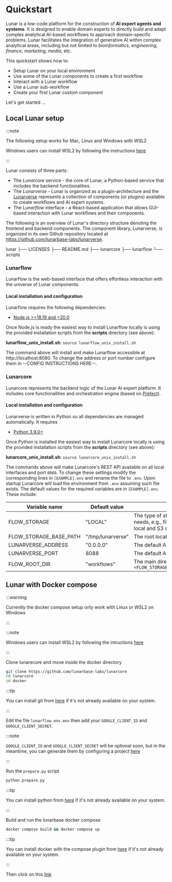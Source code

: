 # Quickstart

Lunar is a low-code platform for the construction of **AI expert agents and systems**. It is designed to enable domain experts to directly build and adapt complex analytical AI-based workflows to approach domain-specific problems. Lunar facilitates the integration of generative AI within complex analytical areas, including but not limited to *bioinformatics*, *engineering*, *finance*, *marketing*, *media*, etc.

This quickstart shows how to:
- Setup Lunar on your local environment
- Use some of the Lunar components to create a first workflow
- Interact with a Lunar workflow
- Use a Lunar sub-workflow
- Create your first Lunar custom component

Let's get started ...


## Local Lunar setup

:::note

The following setup works for Mac, Linux and Windows with WSL2

Windows users can install WSL2 by following the instructions [here](https://learn.microsoft.com/en-us/windows/wsl/install)

:::

Lunar consists of three parts:
- The _Lunarcore_ service - the core of Lunar, a Python-based service that includes the backend functionalities.
- The _Lunarverse_ - Lunar is organized as a plugin-architecture and the [Lunarverse](https://github.com/lunarbase-labs/lunarverse) represents a collection of components (or plugins) available to create workflows and AI expert systems.
- The _Lunarflow_ interface - a React-based application that allows GUI-based interaction with Lunar workflows and their components.

The following is an overview of Lunar's directory structure denoting the frontend and backend components. The component library, Lunarverse, is organized in its own Github repository located at https://github.com/lunarbase-labs/lunarverse. 

lunar
├── LICENSES
├── README.md
├── lunarcore
├── lunarflow
└── scripts

### Lunarflow

Lunarflow is the web-based interface that offers effortless interaction with the universe of Lunar components. 

#### Local installation and configuration

Lunarflow requires the following dependencies:
- [Node.js >=18.19 and <20.0](https://nodejs.org/en/blog/release/v18.19.0)

Once Node.js is ready the easiest way to install Lunarflow locally is using the provided installation scripts from the **scripts** directory (see above):

__lunarflow_unix_install.sh__: `source lunarflow_unix_install.sh` 

The command above will install and make Lunarflow accessible at http://localhost:8080. To change the address or port number configure them in --CONFIG INSTRUCTIONS HERE--.

### Lunarcore

Lunarcore represents the backend logic of the Lunar AI expert platform. It includes core functionalities and orchestration engine (based on [Prefect](https://www.prefect.io/)).

#### Local installation and configuration

Lunarverse is written in Python so all dependencies are managed automatically. It requires
- [Python 3.9.0+](https://www.python.org/downloads/release/python-390/)

Once Python is installed the easiest way to install Lunarcore locally is using the provided installation scripts from the **scripts** directory (see above):

__lunarcore_unix_install.sh__: `source lunarcore_unix_install.sh` 

The commands above will make Lunarcore's REST API available on all local interfaces and port `8088`. To change these settings modify the corresponding lines in `[EXAMPLE].env` and rename the file to `.env`. Upon startup Lunarcore will load the environment from `.env` assuming such file exists. The default values for the required variables are in `[EXAMPLE].env`. These include:


| Variable name | Default value| Description |
| ----------- | ----------- | ----------- |
| FLOW_STORAGE | "LOCAL" | The type of storage used by Lunarverse for various data storage needs, e.g., file uploads, workflow persistence, etc. At the moment local and S3 storage are supported |
| FLOW_STORAGE_BASE_PATH | "/tmp/lunarverse" | The root location of where data will be stored |
| LUNARVERSE_ADDRESS | "0.0.0.0" | The default API IP address (i.e., defaults to listening on all interfaces) |
| LUNARVERSE_PORT | 8088 | The default API port |
| FLOW_ROOT_DIR | "workflows" | The main directory to save workflows. The full path will be `<FLOW_STORAGE_BASE_PATH>/<user_name>/<FLOW_ROOT_DIR>/<workflow_id>`|


## Lunar with Docker compose

:::warning

Currently the docker compose setup only work with Linux or WSL2 on Windows

:::

:::note

Windows users can install WSL2 by following the intructions [here](https://learn.microsoft.com/en-us/windows/wsl/install)

:::

Clone lunarecore and move inside the docker directory

```bash
git clone https://github.com/lunarbase-labs/lunarcore
cd lunarcore
cd docker
```

:::tip

You can install git from [here](https://github.com/git-guides/install-git) if it's not already available on your system.

:::

Edit the file `lunarflow_env.env` then add your `GOOGLE_CLIENT_ID` and `GOOGLE_CLIENT_SECRET`.

:::note

`GOOGLE_CLIENT_ID` and `GOOGLE_CLIENT_SECRET` will be optional soon, but in the meantime, you can generate them by configuring a project [here](https://developers.google.com/identity/oauth2/web/guides/get-google-api-clientid?hl=fr)

:::

Run the `prepare.py` script

```bash
python prepare.py
```

:::tip

You can install python from [here](https://wiki.python.org/moin/BeginnersGuide/Download) if it's not already available on your system.

:::

Build and run the lunarbase docker compose

```bash
docker compose build && docker compose up
```

:::tip

You can install docker with the compose plugin from [here](https://docs.docker.com/compose/install/) if it's not already available on your system.

:::

Then click on this [link](http://localhost:8080)
